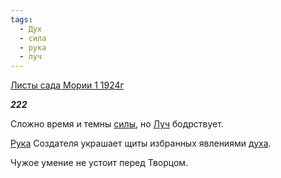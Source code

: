 ```yaml
---
tags:
  - Дух
  - сила
  - рука
  - луч
---
```

[Листы сада Мории 1 1924г](https://127.0.0.1:4002/agni/1924)

___222___

Сложно время и темны [силы](../../../tags/#сила), но [Луч](../../../tags/#луч) бодрствует.   

[Рука](../../../tags/#рука) Создателя украшает щиты избранных явлениями [духа](../../../tags/#Дух).   

Чужое умение не устоит перед Творцом.   

